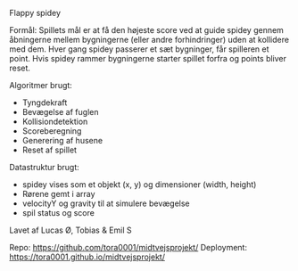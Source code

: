 Flappy spidey

Formål:
Spillets mål er at få den højeste score ved at guide spidey gennem åbningerne mellem bygningerne (eller andre forhindringer) uden at kollidere med dem. Hver gang spidey passerer et sæt bygninger, får spilleren et point. Hvis spidey rammer bygningerne starter spillet forfra og points bliver reset.

Algoritmer brugt:

- Tyngdekraft
- Bevægelse af fuglen
- Kollisiondetektion
- Scoreberegning
- Generering af husene
- Reset af spillet

Datastruktur brugt:

- spidey vises som et objekt (x, y) og dimensioner (width, height)
- Rørene gemt i array
- velocityY og gravity til at simulere bevægelse
- spil status og score

Lavet af Lucas Ø, Tobias & Emil S

Repo: https://github.com/tora0001/midtvejsprojekt/
Deployment: https://tora0001.github.io/midtvejsprojekt/
